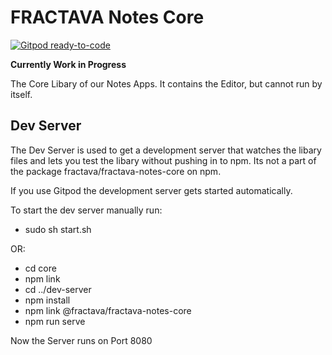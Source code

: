 # FRACTAVA Notes Core
[![Gitpod ready-to-code](https://img.shields.io/badge/Gitpod-ready--to--code-blue?logo=gitpod)](https://gitpod.io/#https://github.com/fractava/notes-core)

__Currently Work in Progress__

The Core Libary of our Notes Apps.
It contains the Editor, but cannot run by itself.

## Dev Server
The Dev Server is used to get a development server that watches the libary files and lets you test the libary without pushing in to npm.
Its not a part of the package fractava/fractava-notes-core on npm.

If you use Gitpod the development server gets started automatically.

To start the dev server manually run:
- sudo sh start.sh

OR:

- cd core
- npm link
- cd ../dev-server
- npm install
- npm link @fractava/fractava-notes-core
- npm run serve

Now the Server runs on Port 8080
